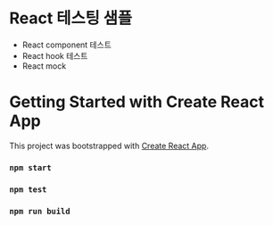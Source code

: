 # React 테스팅 샘플

- React component 테스트
- React hook 테스트
- React mock

# Getting Started with Create React App

This project was bootstrapped with [Create React App](https://github.com/facebook/create-react-app).

### `npm start`

### `npm test`

### `npm run build`
